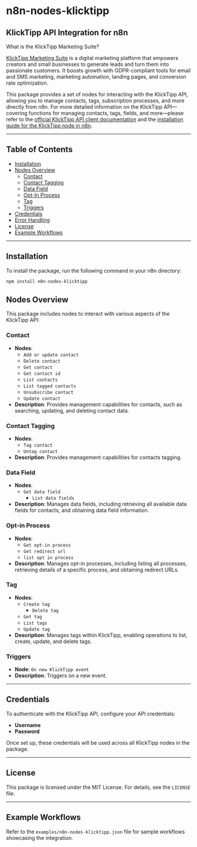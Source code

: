 # n8n-nodes-klicktipp

## KlickTipp API Integration for n8n

What is the KlickTipp Marketing Suite?

<a href="https://www.klicktipp.com/de?source=n8n" title="E-Mail-Marketing" target="_blank" rel="noopener noreferrer">KlickTipp Marketing Suite</a> is a digital marketing platform that empowers creators and small businesses to generate leads and turn them into passionate customers. It boosts growth with GDPR-compliant tools for email and SMS marketing, marketing automation, landing pages, and conversion rate optimization.

This package provides a set of nodes for interacting with the KlickTipp API, allowing you to manage contacts, tags, subscription processes, and more directly from n8n.
For more detailed information on the KlickTipp API—covering functions for managing contacts, tags, fields, and more—please refer to the <a href="https://www.klicktipp.com/de/support/wissensdatenbank/application-programming-interface-api?source=n8n" target="_blank" rel="noopener" title="E-Mail-Marketing API">official KlickTipp API client documentation</a> and the <a href="https://www.klicktipp.com/support/knowledge-base/install-klicktipp-node-n8n?source=n8n" target="_blank" rel="noopener" title="Install KlickTipp Node for n8n">installation guide for the KlickTipp node in n8n</a>.

---

## Table of Contents

- [Installation](#installation)
- [Nodes Overview](#nodes-overview)
  - [Contact](#contact)
  - [Contact Tagging](#contact-tagging)
  - [Data Field](#data-field)
  - [Opt-In Process](#opt-in-process)
  - [Tag](#tag)
  - [Triggers](#triggers)
- [Credentials](#credentials)
- [Error Handling](#error-handling)
- [License](#license)
- [Example Workflows](#example-workflows)

---

## Installation

To install the package, run the following command in your n8n directory:

```bash
npm install n8n-nodes-klicktipp
```

## Nodes Overview

This package includes nodes to interact with various aspects of the KlickTipp API:

### Contact

- **Nodes**:
  - `Add or update contact`
  - `Delete contact`
  - `Get contact`
  - `Get contact id`
  - `List contacts`
  - `List tagged contacts`
  - `Unsubscribe contact`
  - `Update contact`
- **Description**: Provides management capabilities for contacts, such as searching, updating, and deleting contact data.

### Contact Tagging

- **Nodes**:
  - `Tag contact`
  - `Untag contact`
- **Description**: Provides management capabilities for contacts tagging.

### Data Field

- **Nodes**: 
  - `Get data field`
	- `List data fields`
- **Description**: Manages data fields, including retrieving all available data fields for contacts, and obtaining data field information.

### Opt-in Process

- **Nodes**:
  - `Get opt-in process`
  - `Get redirect url`
  - `list opt in process`
- **Description**: Manages opt-in processes, including listing all processes, retrieving details of a specific process, and obtaining redirect URLs.

### Tag

- **Nodes**:
  - `Create tag`
	- `Delete tag`
  - `Get tag`
  - `List tags`
  - `Update tag`
- **Description**: Manages tags within KlickTipp, enabling operations to list, create, update, and delete tags.

### Triggers

- **Node**: `On new KlickTipp event`
- **Description**: Triggers on a new event.

---

## Credentials

To authenticate with the KlickTipp API, configure your API credentials:

- **Username**
- **Password**

Once set up, these credentials will be used across all KlickTipp nodes in the package.

---

## License

This package is licensed under the MIT License. For details, see the `LICENSE` file.

---

## Example Workflows

Refer to the `examples/n8n-nodes-klicktipp.json` file for sample workflows showcasing the integration.
